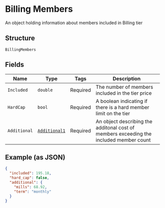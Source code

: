 
# Billing Members

An object holding information about members included in Billing tier

## Structure

`BillingMembers`

## Fields

| Name | Type | Tags | Description |
|  --- | --- | --- | --- |
| `Included` | `double` | Required | The number of members included in the tier price |
| `HardCap` | `bool` | Required | A boolean indicating if there is a hard member limit on the tier |
| `Additional` | [`Additional1`](../../doc/models/additional-1.md) | Required | An object describing the additonal cost of members exceeding the included member count |

## Example (as JSON)

```json
{
  "included": 195.18,
  "hard_cap": false,
  "additional": {
    "mills": 68.92,
    "term": "monthly"
  }
}
```


